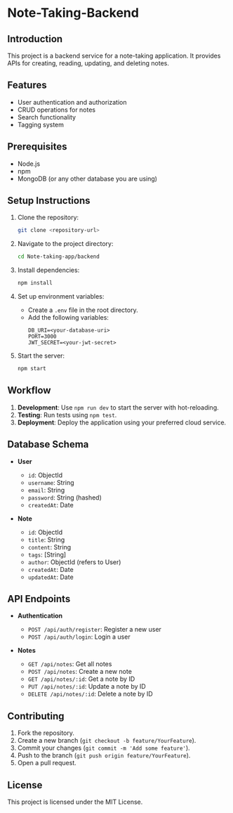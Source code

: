 # Note-Taking-Backend

## Introduction

This project is a backend service for a note-taking application. It provides APIs for creating, reading, updating, and deleting notes.

## Features

- User authentication and authorization
- CRUD operations for notes
- Search functionality
- Tagging system

## Prerequisites

- Node.js
- npm
- MongoDB (or any other database you are using)

## Setup Instructions

1. Clone the repository:
   ```bash
   git clone <repository-url>
   ```
2. Navigate to the project directory:
   ```bash
   cd Note-taking-app/backend
   ```
3. Install dependencies:
   ```bash
   npm install
   ```
4. Set up environment variables:

   - Create a `.env` file in the root directory.
   - Add the following variables:
     ```
     DB_URI=<your-database-uri>
     PORT=3000
     JWT_SECRET=<your-jwt-secret>
     ```

5. Start the server:
   ```bash
   npm start
   ```

## Workflow

1. **Development**: Use `npm run dev` to start the server with hot-reloading.
2. **Testing**: Run tests using `npm test`.
3. **Deployment**: Deploy the application using your preferred cloud service.

## Database Schema

- **User**

  - `id`: ObjectId
  - `username`: String
  - `email`: String
  - `password`: String (hashed)
  - `createdAt`: Date

- **Note**
  - `id`: ObjectId
  - `title`: String
  - `content`: String
  - `tags`: [String]
  - `author`: ObjectId (refers to User)
  - `createdAt`: Date
  - `updatedAt`: Date

## API Endpoints

- **Authentication**

  - `POST /api/auth/register`: Register a new user
  - `POST /api/auth/login`: Login a user

- **Notes**
  - `GET /api/notes`: Get all notes
  - `POST /api/notes`: Create a new note
  - `GET /api/notes/:id`: Get a note by ID
  - `PUT /api/notes/:id`: Update a note by ID
  - `DELETE /api/notes/:id`: Delete a note by ID

## Contributing

1. Fork the repository.
2. Create a new branch (`git checkout -b feature/YourFeature`).
3. Commit your changes (`git commit -m 'Add some feature'`).
4. Push to the branch (`git push origin feature/YourFeature`).
5. Open a pull request.

## License

This project is licensed under the MIT License.

